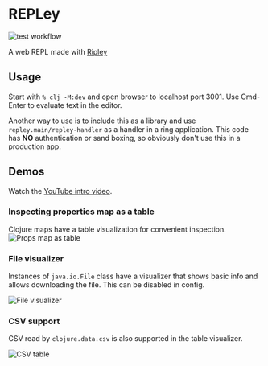 # REPLey

![test workflow](https://github.com/tatut/repley/actions/workflows/test.yml/badge.svg)

A web REPL made with [Ripley](https://github.com/tatut/ripley)

## Usage

Start with ```% clj -M:dev``` and open browser to localhost
port 3001. Use Cmd-Enter to evaluate text in the editor.

Another way to use is to include this as a library and use `repley.main/repley-handler` as a handler
in a ring application. This code has **NO** authentication or sand boxing, so obviously don't use
this in a production app.

## Demos

Watch the  [YouTube intro video](https://youtu.be/UiRq97HZctQ).

### Inspecting properties map as a table

Clojure maps have a table visualization for convenient inspection.
![Props map as table](https://github.com/tatut/REPLey/assets/83725/6bdd7db7-6c30-4680-8bbf-e0ea9489eef2)


### File visualizer

Instances of `java.io.File` class have a visualizer that shows basic info and allows
downloading the file. This can be disabled in config.

![File visualizer](https://github.com/tatut/REPLey/assets/83725/135efabf-daf7-4ba6-9706-8b053bafea91)

### CSV support

CSV read by `clojure.data.csv` is also supported in the table visualizer.

![CSV table](https://github.com/tatut/REPLey/assets/83725/84df15cc-bc93-4cac-89ea-4229eecffbc8)
